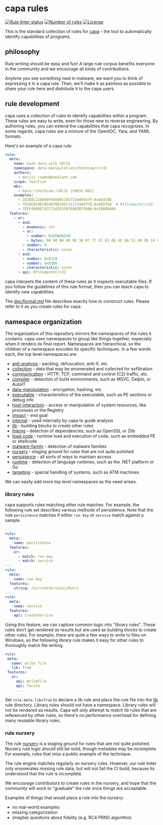 # capa rules

[![Rule linter status](https://github.com/mandiant/capa-rules/workflows/CI/badge.svg)](https://github.com/mandiant/capa-rules/actions?query=workflow%3A%22CI%22)
[![Number of rules](https://img.shields.io/badge/rules-789-blue.svg)](rules)
[![License](https://img.shields.io/badge/license-Apache--2.0-green.svg)](LICENSE.txt)

This is the standard collection of rules for [capa](https://github.com/mandiant/capa) - the tool to automatically identify capabilities of programs.

## philosophy
Rule writing should be easy and fun! 
A large rule corpus benefits everyone in the community and we encourage all kinds of contributions.

Anytime you see something neat in malware, we want you to think of expressing it in a capa rule.
Then, we'll make it as painless as possible to share your rule here and distribute it to the capa users.

## rule development

capa uses a collection of rules to identify capabilities within a program.
These rules are easy to write, even for those new to reverse engineering.
By authoring rules, you can extend the capabilities that capa recognizes.
In some regards, capa rules are a mixture of the OpenIOC, Yara, and YAML formats.

Here's an example of a capa rule:

```yaml
rule:
  meta:
    name: hash data with CRC32
    namespace: data-manipulation/checksum/crc32
    authors:
      - moritz.raabe@mandiant.com
    scope: function
    mbc:
      - Data::Checksum::CRC32 [C0032.001]
    examples:
      - 2D3EDC218A90F03089CC01715A9F047F:0x403CBD
      - 7D28CB106CB54876B2A5C111724A07CD:0x402350  # RtlComputeCrc32
      - 7EFF498DE13CC734262F87E6B3EF38AB:0x100084A6
  features:
    - or:
      - and:
        - mnemonic: shr
        - or:
          - number: 0xEDB88320
          - bytes: 00 00 00 00 96 30 07 77 2C 61 0E EE BA 51 09 99 19 C4 6D 07 8F F4 6A 70 35 A5 63 E9 A3 95 64 9E = crc32_tab
        - number: 8
        - characteristic: nzxor
      - and:
        - number: 0x8320
        - number: 0xEDB8
        - characteristic: nzxor
      - api: RtlComputeCrc32
```

capa interpets the content of these rules as it inspects executable files.
If you follow the guidelines of this rule format, then you can teach capa to identify new capabilities.

The [doc/format.md](./doc/format.md) file describes exactly how to construct rules.
Please refer to it as you create rules for capa.


## namespace organization

The organization of this repository mirrors the namespaces of the rules it contains. 
capa uses namespaces to group like things together, especially when it renders its final report.
Namespaces are hierarchical, so the children of a namespace encodes its specific techniques.
In a few words each, the top level namespaces are:

  - [anti-analysis](./anti-analysis/) - packing, obfuscation, anti-X, etc.
  - [collection](./collection/) - data that may be enumerated and collected for exfiltration
  - [communication](./communication/) - HTTP, TCP, command and control (C2) traffic, etc.
  - [compiler](./compiler/) - detection of build environments, such as MSVC, Delphi, or AutoIT
  - [data-manipulation](./data-manipulation/) - encryption, hashing, etc.
  - [executable](./executable/) - characteristics of the executable, such as PE sections or debug info
  - [host-interaction](./host-interaction/) - access or manipulation of system resources, like processes or the Registry
  - [impact](./impact/) - end goal
  - [internal](./internal/) - used internally by capa to guide analysis
  - [lib](./lib/) - building blocks to create other rules
  - [linking](./linking/) - detection of dependencies, such as OpenSSL or Zlib
  - [load-code](./load-code/) - runtime load and execution of code, such as embedded PE or shellcode
  - [malware-family](./malware-family/) - detection of malware families
  - [nursery](./nursery/) - staging ground for rules that are not quite polished
  - [persistence](./persistence/) - all sorts of ways to maintain access
  - [runtime](./runtime/) - detection of language runtimes, such as the .NET platform or Go
  - [targeting](./targeting/) - special handling of systems, such as ATM machines
  
We can easily add more top level namespaces as the need arises. 


### library rules
capa supports rules matching other rule matches. 
For example, the following rule set describes various methods of persistence.
Note that the rule `persistence` matches if either `run key` or `service` match against a sample.

```yaml
---
rule:
  meta:
    name: persistence
  features:
    or:
      - match: run key
      - match: service
---
rule:
  meta:
    name: run key
  features:
    string: /CurrentVersion\/Run/i
---
rule:
  meta:
    name: service
  features:
    api: CreateService
```

Using this feature, we can capture common logic into "library rules".
These rules don't get rendered as results but are used as building blocks to create other rules.
For example, there are quite a few ways to write to files on Windows, 
 so the following library rule makes it easy for other rules to thoroughly match file writing.
 
 ```yaml
rule:
  meta:
    name: write file
    lib: True
  features:
    or:
      api: WriteFile
      api: fwrite
      ...
 ```

Set `rule.meta.lib=True` to declare a lib rule and place the rule file into the [lib](./lib/) rule directory.
Library rules should not have a namespace.
Library rules will not be rendered as results.
Capa will only attempt to match lib rules that are referenced by other rules, 
 so there's no performance overhead for defining many reusable library rules.

### rule nursery
The rule [nursery](https://github.com/mandiant/capa-rules/tree/master/nursery) is a staging ground for rules that are not quite polished. Nursery rule logic should still be solid, though metadata may be incomplete. For example, rules that miss a public example of the technique.

The rule engine matches regularly on nursery rules. However, our rule linter only enumerates missing rule data, but will not fail the CI build, because its understood that the rule is incomplete.

We encourage contributors to create rules in the nursery, and hope that the community will work to "graduate" the rule once things are acceptable.

Examples of things that would place a rule into the nursery:
  - no real-world examples
  - missing categorization
  - (maybe) questions about fidelity (e.g. RC4 PRNG algorithm)
